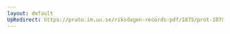 ```yaml
---
layout: default
UpRedirect: https://pruto.im.uu.se/riksdagen-records-pdf/1875/prot-1875--fk--016/prot-1875--fk--016_043.pdf
---
```

